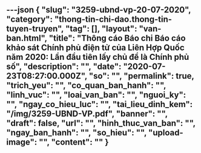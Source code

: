 ---json
{
    "slug": "3259-ubnd-vp-20-07-2020",
    "category": "thong-tin-chi-dao.thong-tin-tuyen-truyen",
    "tag": [],
    "layout": "van-ban.html",
    "title": "Thông cáo Báo chi Báo cáo khảo sát Chính phủ điện tử của Liên Hợp Quốc năm 2020: Lần đầu tiên lấy chủ đề là Chính phủ số",
    "description": "",
    "date": "2020-07-23T08:27:00.000Z",
    "so": "",
    "permalink": true,
    "trich_yeu": "",
    "co_quan_ban_hanh": "",
    "linh_vuc": "",
    "loai_van_ban": "",
    "nguoi_ky": "",
    "ngay_co_hieu_luc": "",
    "tai_lieu_dinh_kem": "/img/3259-UBND-VP.pdf",
    "banner": "",
    "draft": false,
    "url": "",
    "hinh_thuc_van_ban": "",
    "ngay_ban_hanh": "",
    "so_hieu": "",
    "upload-image": "",
    "__content__": ""
}
---
